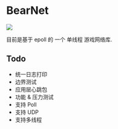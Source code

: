 # BearNet

<!-- <p align="center"> -->
<a href="https://github.com/Yu2erer/BearNet/actions?query=workflow%3Abuild"><img src="https://github.com/Yu2erer/BearNet/workflows/build/badge.svg?branch=master"></a>
<!-- </p> -->

目前是基于 epoll 的 一个 单线程 游戏网络库.

## Todo
* 统一日志打印
* 边界测试
* 应用层心跳包
* 功能 & 压力测试
* 支持 Poll
* 支持 UDP
* 支持多线程
